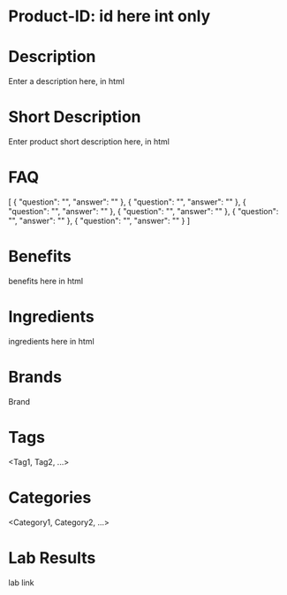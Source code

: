 
# Product-ID: id here int only


# Description

Enter a description here, in html
# Short Description

Enter product short description here, in html

# FAQ
[
{
"question": "",
"answer": ""
},
{
"question": "",
"answer": ""
},
{
"question": "",
"answer": ""
},
{
"question": "",
"answer": ""
},
{
"question": "",
"answer": ""
},
{
"question": "",
"answer": ""
}
]
# Benefits

benefits here in html

# Ingredients

ingredients here in html

# Brands

Brand

# Tags

<Tag1, Tag2, ...>

# Categories

<Category1, Category2, ...>

# Lab Results
lab link
